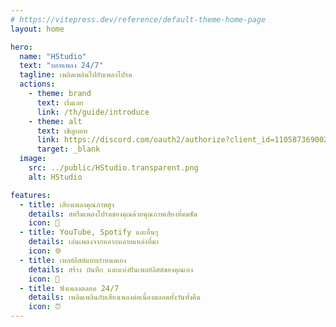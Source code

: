 ```yaml
---
# https://vitepress.dev/reference/default-theme-home-page
layout: home

hero:
  name: "HStudio"
  text: "บอทเพลง 24/7"
  tagline: เพลิดเพลินไปกับเพลงโปรด
  actions:
    - theme: brand
      text: เริ่มเลย
      link: /th/guide/introduce
    - theme: alt
      text: เชิญบอท
      link: https://discord.com/oauth2/authorize?client_id=1105873690022924450
      target: _blank
  image:
    src: ../public/HStudio.transparent.png
    alt: HStudio

features:
  - title: เสียงเพลงคุณภาพสูง
    details: สตรีมเพลงโปรดของคุณด้วยคุณภาพเสียงที่คมชัด
    icon: 🎵
  - title: YouTube, Spotify และอื่นๆ
    details: เล่นเพลงจากหลากหลายแหล่งที่มา
    icon: 🌐
  - title: เพลย์ลิสต์แบบกำหนดเอง
    details: สร้าง บันทึก และแบ่งปันเพลย์ลิสต์ของคุณเอง
    icon: 📂
  - title: ฟังเพลงตลอด 24/7
    details: เพลิดเพลินกับเสียงเพลงต่อเนื่องตลอดทั้งวันทั้งคืน
    icon: ⏰
---
```


